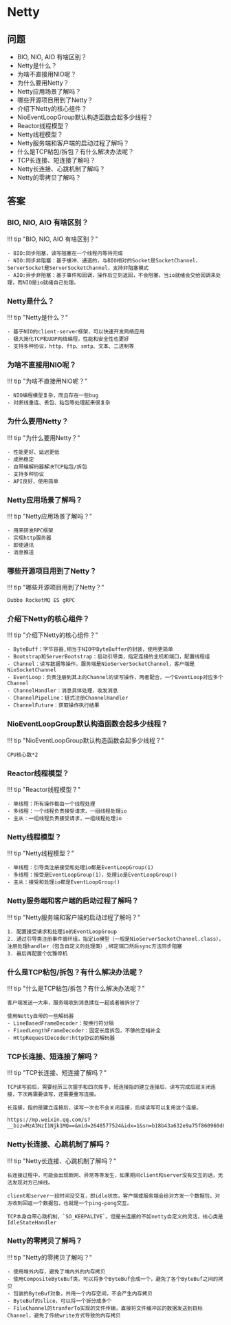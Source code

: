# Netty

## 问题

- BIO, NIO, AIO 有啥区别？
- Netty是什么？
- 为啥不直接用NIO呢？
- 为什么要用Netty？
- Netty应用场景了解吗？
- 哪些开源项目用到了Netty？
- 介绍下Netty的核心组件？
- NioEventLoopGroup默认构造函数会起多少线程？
- Reactor线程模型？
- Netty线程模型？
- Netty服务端和客户端的启动过程了解吗？
- 什么是TCP粘包/拆包？有什么解决办法呢？
- TCP长连接、短连接了解吗？
- Netty长连接、心跳机制了解吗？
- Netty的零拷贝了解吗？

## 答案

### BIO, NIO, AIO 有啥区别？

!!! tip "BIO, NIO, AIO 有啥区别？"

    - BIO:同步阻塞，读写阻塞在一个线程内等待完成
    - NIO:同步非阻塞：基于缓冲、通道的，与BIO相对的Socket是SocketChannel， ServerSocket是ServerSocketChannel，支持非阻塞模式
    - AIO:异步非阻塞：基于事件和回调，操作后立刻返回，不会阻塞，当io就绪会交给回调来处理，而NIO是io就绪自己处理。
    
### Netty是什么？

!!! tip "Netty是什么？"

    - 基于NIO的client-server框架，可以快速开发网络应用
    - 极大简化TCP和UDP网络编程，性能和安全性也更好
    - 支持多种协议，http、ftp、smtp、文本、二进制等

### 为啥不直接用NIO呢？

!!! tip "为啥不直接用NIO呢？"
    
    - NIO编程模型复杂，而且存在一些bug
    - 对断线重连、丢包、粘包等处理起来很复杂

### 为什么要用Netty？

!!! tip "为什么要用Netty？"

    - 性能更好、延迟更低
    - 成熟稳定
    - 自带编解码器解决TCP粘包/拆包
    - 支持多种协议
    - API良好，使用简单

### Netty应用场景了解吗？

!!! tip "Netty应用场景了解吗？"

    - 用来研发RPC框架
    - 实现http服务器
    - 即使通讯
    - 消息推送

### 哪些开源项目用到了Netty？

!!! tip "哪些开源项目用到了Netty？"

    Dubbo RocketMQ ES gRPC


### 介绍下Netty的核心组件？

!!! tip "介绍下Netty的核心组件？"

    - ByteBuff：字节容器,相当于NIO中ByteBuffer的封装，使用更简单
    - Bootstrap和ServerBootstrap：启动引导类，指定连接的主机和端口，配置线程组
    - Channel：读写数据等操作，服务端是NioServerSocketChannel，客户端是NioSocketChannel
    - EventLoop：负责注册到其上的Channel的读写操作，两者配合，一个EventLoop对应多个Channel
    - ChannelHandler：消息具体处理，收发消息
    - ChannelPipeline：链式注册ChannelHandler
    - ChannelFuture：获取操作执行结果


### NioEventLoopGroup默认构造函数会起多少线程？

!!! tip "NioEventLoopGroup默认构造函数会起多少线程？"

    CPU核心数*2

### Reactor线程模型？

!!! tip "Reactor线程模型？"

    - 单线程：所有操作都由一个线程处理
    - 多线程：一个线程负责接受请求，一组线程处理io
    - 主从：一组线程负责接受请求，一组线程处理io

### Netty线程模型？

!!! tip "Netty线程模型？"

    - 单线程：引导类注册接受和处理io都是EventLoopGroup(1)
    - 多线程：接受是EventLoopGroup(1)，处理io是EventLoopGroup()
    - 主从：接受和处理io都是EventLoopGroup()

### Netty服务端和客户端的启动过程了解吗？

!!! tip "Netty服务端和客户端的启动过程了解吗？"

    1. 配置接受请求和处理io的EventLoopGroup
    2. 通过引导类注册事件循环组，指定io模型（一般是NioServerSocketChannel.class），注册处理handler（包含自定义的处理类）,绑定端口然后sync方法同步阻塞
    3. 最后再配置个优雅停机

### 什么是TCP粘包/拆包？有什么解决办法呢？

!!! tip "什么是TCP粘包/拆包？有什么解决办法呢？"

    客户端发送一大串，服务端收到消息揉在一起或者被拆分了
    
    使用Netty自带的一些解码器
    - LineBasedFrameDecoder：按换行符分隔
    - FixedLengthFrameDecoder：固定长度拆包，不够的空格补全
    - HttpRequestDecoder:http协议的解码器


### TCP长连接、短连接了解吗？

!!! tip "TCP长连接、短连接了解吗？"

    TCP读写前后，需要经历三次握手和四次挥手，短连接指的建立连接后，读写完成后就关闭连接，下次再需要读写，还需要重写连接。
    
    长连接，指的是建立连接后，读写一次也不会关闭连接，后续读写可以复用这个连接。
    
    https://mp.weixin.qq.com/s?__biz=MzA3NzI1Njk1MQ==&mid=2648577524&idx=1&sn=b18b43a632e9a75f860960d886e2cc87&chksm=877e746cb009fd7a2cf597138e907abecbe062e9cb4fe8ada7fda61bca3debc2ace871d2615e&scene=27

### Netty长连接、心跳机制了解吗？

!!! tip "Netty长连接、心跳机制了解吗？"

    长连接过程中，可能会出现断网、异常等等发生，如果期间client和server没有交互的话，无法发现对方已掉线。
    
    client和server一段时间没交互，即idle状态，客户端或服务端会给对方发一个数据包，对方收到回返一个数据包，也就是一个ping-pong交互。
    
    TCP本身自带心跳机制，`SO_KEEPALIVE`。但是长连接的不如netty自定义的灵活，核心类是IdleStateHandler



### Netty的零拷贝了解吗？

!!! tip "Netty的零拷贝了解吗？"
    
    - 使用堆外内存，避免了堆内外的内存拷贝
    - 使用CompositeByteBuf类，可以将多个ByteBuf合成一个，避免了各个ByteBuf之间的拷贝
    - 包装的ByteBuf对象，共用一个内存空间，不会产生内存拷贝
    - ByteBuf的slice，可以将一个拆分成多个
    - FileChannel的tranferTo实现的文件传输，直接将文件缓冲区的数据发送到目标Channel，避免了传统write方式导致的内存拷贝